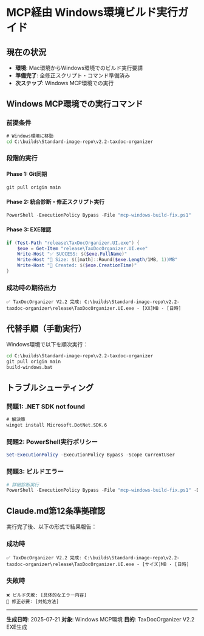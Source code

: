 # MCP経由 Windows環境ビルド実行ガイド

## 現在の状況

- **環境**: Mac環境からWindows環境でのビルド実行要請
- **準備完了**: 全修正スクリプト・コマンド準備済み
- **次ステップ**: Windows MCP環境での実行

## Windows MCP環境での実行コマンド

### 前提条件
```cmd
# Windows環境に移動
cd C:\builds\Standard-image-repo\v2.2-taxdoc-organizer
```

### 段階的実行

#### Phase 1: Git同期
```cmd
git pull origin main
```

#### Phase 2: 統合診断・修正スクリプト実行
```powershell
PowerShell -ExecutionPolicy Bypass -File "mcp-windows-build-fix.ps1"
```

#### Phase 3: EXE確認
```powershell
if (Test-Path "release\TaxDocOrganizer.UI.exe") {
    $exe = Get-Item "release\TaxDocOrganizer.UI.exe"
    Write-Host "✅ SUCCESS: $($exe.FullName)"
    Write-Host "📏 Size: $([math]::Round($exe.Length/1MB, 1))MB"
    Write-Host "📅 Created: $($exe.CreationTime)"
}
```

### 成功時の期待出力

```
✅ TaxDocOrganizer V2.2 完成: C:\builds\Standard-image-repo\v2.2-taxdoc-organizer\release\TaxDocOrganizer.UI.exe - [XX]MB - [日時]
```

## 代替手順（手動実行）

Windows環境で以下を順次実行：

```cmd
cd C:\builds\Standard-image-repo\v2.2-taxdoc-organizer
git pull origin main
build-windows.bat
```

## トラブルシューティング

### 問題1: .NET SDK not found
```cmd
# 解決策
winget install Microsoft.DotNet.SDK.6
```

### 問題2: PowerShell実行ポリシー
```powershell
Set-ExecutionPolicy -ExecutionPolicy Bypass -Scope CurrentUser
```

### 問題3: ビルドエラー
```powershell
# 詳細診断実行
PowerShell -ExecutionPolicy Bypass -File "mcp-windows-build-fix.ps1" -DiagnoseOnly
```

## Claude.md第12条準拠確認

実行完了後、以下の形式で結果報告：

### 成功時
```
✅ TaxDocOrganizer V2.2 完成: C:\builds\Standard-image-repo\v2.2-taxdoc-organizer\release\TaxDocOrganizer.UI.exe - [サイズ]MB - [日時]
```

### 失敗時
```
❌ ビルド失敗: [具体的なエラー内容]
🔧 修正必要: [対処方法]
```

---
**生成日時**: 2025-07-21
**対象**: Windows MCP環境
**目的**: TaxDocOrganizer V2.2 EXE生成